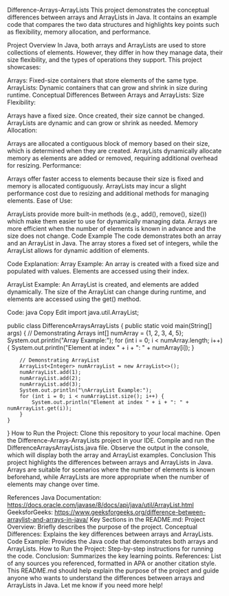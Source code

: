 Difference-Arrays-ArrayLists
This project demonstrates the conceptual differences between arrays and ArrayLists in Java. It contains an example code that compares the two data structures and highlights key points such as flexibility, memory allocation, and performance.

Project Overview
In Java, both arrays and ArrayLists are used to store collections of elements. However, they differ in how they manage data, their size flexibility, and the types of operations they support. This project showcases:

Arrays: Fixed-size containers that store elements of the same type.
ArrayLists: Dynamic containers that can grow and shrink in size during runtime.
Conceptual Differences Between Arrays and ArrayLists:
Size Flexibility:

Arrays have a fixed size. Once created, their size cannot be changed.
ArrayLists are dynamic and can grow or shrink as needed.
Memory Allocation:

Arrays are allocated a contiguous block of memory based on their size, which is determined when they are created.
ArrayLists dynamically allocate memory as elements are added or removed, requiring additional overhead for resizing.
Performance:

Arrays offer faster access to elements because their size is fixed and memory is allocated contiguously.
ArrayLists may incur a slight performance cost due to resizing and additional methods for managing elements.
Ease of Use:

ArrayLists provide more built-in methods (e.g., add(), remove(), size()) which make them easier to use for dynamically managing data.
Arrays are more efficient when the number of elements is known in advance and the size does not change.
Code Example
The code demonstrates both an array and an ArrayList in Java. The array stores a fixed set of integers, while the ArrayList allows for dynamic addition of elements.

Code Explanation:
Array Example:
An array is created with a fixed size and populated with values. Elements are accessed using their index.

ArrayList Example:
An ArrayList is created, and elements are added dynamically. The size of the ArrayList can change during runtime, and elements are accessed using the get() method.

Code:
java
Copy
Edit
import java.util.ArrayList;

public class DifferenceArraysArrayLists {
    public static void main(String[] args) {
        // Demonstrating Arrays
        int[] numArray = {1, 2, 3, 4, 5};
        System.out.println("Array Example:");
        for (int i = 0; i < numArray.length; i++) {
            System.out.println("Element at index " + i + ": " + numArray[i]);
        }

        // Demonstrating ArrayList
        ArrayList<Integer> numArrayList = new ArrayList<>();
        numArrayList.add(1);
        numArrayList.add(2);
        numArrayList.add(3);
        System.out.println("\nArrayList Example:");
        for (int i = 0; i < numArrayList.size(); i++) {
            System.out.println("Element at index " + i + ": " + numArrayList.get(i));
        }
    }
}
How to Run the Project:
Clone this repository to your local machine.
Open the Difference-Arrays-ArrayLists project in your IDE.
Compile and run the DifferenceArraysArrayLists.java file.
Observe the output in the console, which will display both the array and ArrayList examples.
Conclusion
This project highlights the differences between arrays and ArrayLists in Java. Arrays are suitable for scenarios where the number of elements is known beforehand, while ArrayLists are more appropriate when the number of elements may change over time.

References
Java Documentation: https://docs.oracle.com/javase/8/docs/api/java/util/ArrayList.html
GeeksforGeeks: https://www.geeksforgeeks.org/difference-between-arraylist-and-arrays-in-java/
Key Sections in the README.md:
Project Overview: Briefly describes the purpose of the project.
Conceptual Differences: Explains the key differences between arrays and ArrayLists.
Code Example: Provides the Java code that demonstrates both arrays and ArrayLists.
How to Run the Project: Step-by-step instructions for running the code.
Conclusion: Summarizes the key learning points.
References: List of any sources you referenced, formatted in APA or another citation style.
This README.md should help explain the purpose of the project and guide anyone who wants to understand the differences between arrays and ArrayLists in Java. Let me know if you need more help!
